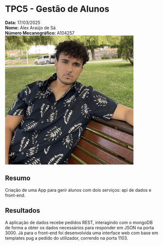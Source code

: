 # TPC5 - Gestão de Alunos  

**Data:** 17/03/2025  
**Nome:** Alex Araújo de Sá  
**Número Mecanográfico:** A104257  
![](./../Imagens/Avatar.png)

## Resumo

Criação de uma App para gerir alunos com dois serviços: api de dados e front-end.  

## Resultados

A aplicação de dados recebe pedidos REST, interagindo com o mongoDB de forma a obter os dados necessários
para responder em JSON na porta 3000. Já para o front-end foi desenvolvida uma interface web com base em templates pug a
pedido do utilizador, correndo na porta 1103.  